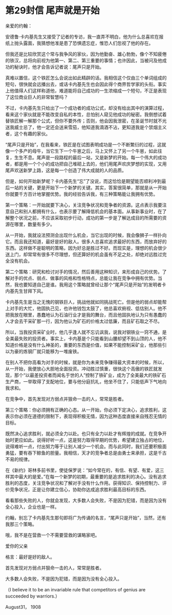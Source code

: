 # 第29封信 尾声就是开始

亲爱的约翰：

安德鲁·卡内基先生又接受了记者的专访，我一直弄不明白，他为什么总喜欢在报纸上抛头露面，我猜想他准是患了恐惧遗忘症，惟恐人们忽视了他的存在。

但我还是比较欣赏这个常与我争风的家伙，因为他勤奋、雄心勃勃，像个不知疲倦的铁汉，总将向前视为他第一、第二、第三重要的事情；也许因此，当被问及他成功的秘诀时，他才会告诉记者说：尾声只是开始。

真难以置信，这个铁匠怎么会说出如此精辟的话。我相信这个仅由三个单词组成的短句，很快就会远播出去，或话卡内基先生也会因此得个商界哲学家的头衔。事实上他值得人们这样称道他，难道能将自己成功的一生浓缩成一个短句，不正是表现了这位商业巨人的非常智慧吗？

不过，卡内基先生只给出了一个成功者的成功公式，却没有给出其中的演算过程，看来这个家伙就是不能改变自私的本性，总怕别人窥见他成功的秘密。我倒想试着替铁匠解一解那个公式，但你不要外传；否则，他会因我泄密，在圣诞节时就不光送我威士忌了，他一定还会送来雪茄，他知道我滴酒不沾，更知道我是个禁烟主义者，这个有趣的家伙。

“尾声只是开始”，在我看来，铁匠是在试图表明成功是一个不断繁衍的过程，这就像一个多产的母牛，当它生下一个牛崽之后，马上又怀上了另一个牛崽，如此往复，生生不息。尾声是一段路程的最后一站，又是新梦的开始。每一个伟大的成功者，都是用一个个小的成功把自己堆砌上去的，他们用尾声欢庆梦想的实现，又用尾声欢送新梦上路，这是每一个创造了伟大成就的人的品质。

但是，如何开始新梦呢？卡内基先生“忘”了没说，而这恰恰是期望能否顺利冲到最后一站的关键，更是开始下一个新梦的关键。其实，答案很简单，那就是从一开始你就要千方百计地掌握优势。我的经验告诉我，有三种策略能让我拥有优势。

第一个策略：一开始就要下决心，关注竞争状况和竞争者的资源。这点表示我要注意自己和别人都拥有什么，也表示要了解降低机会的基本面。从事新事业时，在了解整个状况之前，不应该采取初步行动，成功的第一步是了解达成目的所需要的资源在哪里，数量有多少。

从一开始，我就设法预测会出现什么机会，当它出现的时候，我会像狮子一样扑向它。而且我还知道，最好是好的敌人。很多人总喜欢追求最好的东西，而放弃好的东西。这样做不是聪明的策略，因为好总是胜过不好。而现实是，理想的机会很少送上门，却常常有很多不尽理想，但还算好的机会虽有不足之处，却绝对远胜过完全没有机会。

第二个策略：研究和检讨对手的情况，然后善用这种知识，来形成自己的优势。了解对手的优点、弱点、做事的风格和性格特点，总能让我在竞争中拥有优势。当然，我也要知道自己是谁。我用这个策略就曾经让那个“尾声只是开始”的发明者卡内基先生甘拜下风。

卡内基先生是当之无愧的钢铁巨人，挑战他就如同挑战死亡。但是他的弱点却能帮上对手的大忙，他固执己见，也许他钱包太鼓了，他总喜欢俯视、低估别人。他不把我放在眼里，愚蠢地认为石油行业才是我的舞台，而且他固执地认为只有愚蠢的人才会去干采矿那一行，因为他认为矿石的价格太过低廉，而且矿石取之不尽。

所以，当我投资采矿业时，他几乎逢人就不忘讥讽我，说我对钢铁业一窍不通，是全美最失败的投资者。事实上，卡内基是个只能看到山腰却望不到山顶的人，他不知道价格是没有什么神圣的，重要的东西是价值，如果不能控制采矿业，他那些引以为豪的炼钢厂就只能移为一堆废铁。

在别人不把你高看为对手的时候，就是你为未来竞争赚得最大资本的时候，所以，从一开始，我便放心大胆地全面投资。冲动胜过慎重，很快这个高傲的铁匠就发现，那个“以最差投资者而闻名于世的人”控制了铁矿业，成为了全美最大的铁矿石生产商，一举取得了支配地位，要与他分庭抗礼，他坐不住了，只能低声下气地向我求和。

在竞争中，首先发现对方弱点并狠命一击的人，常常是胜者。

第三个策略：你必须拥有正确的心态。从一开始，你必须下定决心，追求胜利，这表示你必须在道德的限制下，表现得积极无情，因为这种态度直接来自残忍无情的目标。

既然决心追求胜利，就必须全力以赴。也只有全力以赴才有辉煌的成就。在竞争开始时更应如此。说得好听一点，这是努力取得早期的优势，希望建立独占的地位，说得难听一点，付出努力等于让别人减少一个机会。而与此同时，我们还要积极面勇猛，要有吞下鲸鱼的胆量。我相信，天才的竞争者总是由勇士来承担，这是千古不易的规律。

在《新约》哥林多前书里，使徒保罗说：“如今常在的，有信、有望、有爱，这三样其中最大的是爱。”在每一个新梦的初期，最重要的是追求胜利的决心。没有追求胜利的态度，关注竞争状况和了解对手没有什么作用。获得知识、保持控制力、评价竞争状况，正是让你建立信心，协助你达成追求胜利最高目标的东西。

看看那些失败的人，你就会发现，大多数人会失败，不是因为犯错，而是因为没有全心投入，企业也是一样。

约翰，别忘了卡内基先生那句即将广为传诵的名言，“尾声只是开始”，当然，还有我那三个策略。

哦，我不是在营救一个不需要营救的谋略家吧。

爱你的父亲
 
格言：最好是好的敌人。
 
首先发现对方弱点并狠命一击的人，常常是胜者。
 
大多数人会失败，不是因为犯错，而是因为没有全心投入。
 
（I believe it to be an invariable rule that competitors of genius are succeeded by warriors.）
 
 August31， 1908